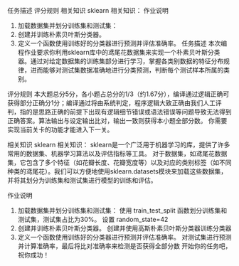 任务描述
评分规则
相关知识
sklearn 相关知识：
作业说明
1. 加载数据集并划分训练集和测试集：
2. 创建并训练朴素贝叶斯分类器。
3. 定义一个函数使用训练好的分类器进行预测并评估准确率。
任务描述
本次编程作业要求你利用sklearn库中的鸢尾花数据集来实现一个朴素贝叶斯分类器。通过对给定数据集的训练集部分进行学习，掌握各类别数据的特征分布规律，进而能够对测试集数据准确地进行分类预测，判断每个测试样本所属的类别。

评分规则
本大题总分5分，各小题占总分的1/3（约1.67分），编译通过逻辑正确可获得部分正确分1分；编译通过将由系统判定，程序逻辑大致正确由我们人工评判，指的是思路正确的前提下出现有逻辑细节错误或语法错误等问题导致无法得到正确答案。算法输出与设定输出比对，输出一致则获得本小题全部分数。
你需要实现当前关卡的功能才能进入下一关。

相关知识
sklearn 相关知识：
sklearn是一个广泛用于机器学习的库，提供了许多常用的数据集、机器学习算法以及评估指标等工具。
对于数据集，如鸢尾花数据集，它包含了多个特征（如花瓣长度、花瓣宽度等）以及对应的类别标签（如不同种类的鸢尾花）。我们可以方便地使用sklearn.datasets模块来加载这些数据集，并将其划分为训练集和测试集进行模型的训练和评估。

作业说明
1. 加载数据集并划分训练集和测试集：
使用 train_test_split 函数划分训练集和测试集，测试集占比为30%。
设置 random_state=42
2. 创建并训练朴素贝叶斯分类器。
创建并使用高斯朴素贝叶斯分类器训练分类器
3. 定义一个函数使用训练好的分类器进行预测并评估准确率。
对测试集进行预测并计算准确率，最后将比对准确率来检测是否获得全部分数
开始你的任务吧，祝你成功！